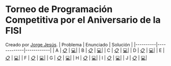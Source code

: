 # Torneo de Programación Competitiva por el Aniversario de la FISI
Creado por [Jorge Jesús](https://codeforces.com/profile/JorgeKtch).
| Problema | Enunciado   | Solución   |
|----------|-------------|------------|
| A        | [:clipboard:](https://codeforces.com/contest/1486/problem/A) | [:computer:](https://github.com/cpcunmsm/team-2024/blob/main/FISI%20Aniversario/A.cpp)|
| B        | [:clipboard:](https://codeforces.com/contest/638/problem/B) | [:computer:](https://github.com/cpcunmsm/team-2024/blob/main/FISI%20Aniversario/B.cpp)|
| C        | [:clipboard:](https://codeforces.com/contest/476/problem/B) | [:computer:](https://github.com/cpcunmsm/team-2024/blob/main/FISI%20Aniversario/C.cpp)|
| D        | [:clipboard:](https://codeforces.com/contest/1404/problem/B) | [:computer:](https://github.com/cpcunmsm/team-2024/blob/main/FISI%20Aniversario/D.cpp)|
| E        | [:clipboard:](https://codeforces.com/contest/977/problem/C) | [:computer:](https://github.com/cpcunmsm/team-2024/blob/main/FISI%20Aniversario/E.cpp)|
| F        | [:clipboard:](https://codeforces.com/contest/847/problem/C) | [:computer:](https://github.com/cpcunmsm/team-2024/blob/main/FISI%20Aniversario/F.cpp)|
| G        | [:clipboard:](https://codeforces.com/contest/814/problem/D) | [:computer:](https://github.com/cpcunmsm/team-2024/blob/main/FISI%20Aniversario/G.cpp)|
| H        | [:clipboard:](https://codeforces.com/contest/1466/problem/E) | [:computer:](https://github.com/cpcunmsm/team-2024/blob/main/FISI%20Aniversario/H.cpp)|
| I        | [:clipboard:](https://codeforces.com/contest/1951/problem/G) | [:computer:](https://github.com/cpcunmsm/team-2024/blob/main/FISI%20Aniversario/I.cpp)|
| J        | [:clipboard:](https://codeforces.com/contest/1045/problem/I) | [:computer:](https://github.com/cpcunmsm/team-2024/blob/main/FISI%20Aniversario/J.cpp)|
